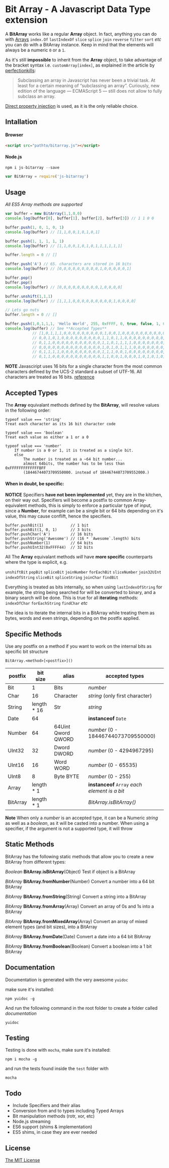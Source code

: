 # Bit Array - A Javascript Data Type extension

A **BitArray** works like a regular **Array** object. In fact, anything you can do with [Arrays](https://developer.mozilla.org/en-US/docs/Web/JavaScript/Reference/Global_Objects/Array)
`index.Of` `lastIndexOf` `slice` `splice` `join` `reverse` `filter` `sort` *etc*
you can do with a BitArray instance. Keep in mind that the elements will always be a numeric `0` or a `1`.

As it's still **impossible** to inherit from the **Array** object, to take advantage of the bracket syntax i.e. `customArray[index]`, as explained in the article by [perfectionkills](http://perfectionkills.com/how-ecmascript-5-still-does-not-allow-to-subclass-an-array):

	
> Subclassing an array in Javascript has never been a trivial task. 
> At least for a certain meaning of “subclassing an array”. Curiously, 
> new edition of the language — ECMAScript 5 — still does not allow 
> to fully subclass an array.
	

[Direct property injection](http://perfectionkills.com/how-ecmascript-5-still-does-not-allow-to-subclass-an-array/#wrappers_direct_property_injection) is used, as it is the only reliable choice.

## Intallation

#### Browser 

```html
<script src="pathto/bitarray.js"></script>
```

#### Node.js

```js
npm i js-bitarray --save

var BitArray = require('js-bitarray')
```

## Usage

*All ES5 Array methods are supported*

```js
var buffer = new BitArray(1,1,0,0)
console.log(buffer[0], buffer[1], buffer[2], buffer[3]) // 1 1 0 0

buffer.push(1, 0, 1, 0, 1)
console.log(buffer) // [1,1,0,0,1,0,1,0,1]

buffer.push(1, 1, 1, 1, 1)
console.log(buffer) // [1,1,0,0,1,0,1,0,1,1,1,1,1,1]

buffer.length = 0 // []

buffer.push('A') // 65. characters are stored in 16 bits
console.log(buffer) // [0,0,0,0,0,0,0,0,0,1,0,0,0,0,0,1]

buffer.pop()
buffer.pop()
console.log(buffer) // [0,0,0,0,0,0,0,0,0,1,0,0,0,0]

buffer.unshift(1,1,1)
console.log(buffer) // [1,1,1,0,0,0,0,0,0,0,0,0,1,0,0,0,0]

// Lets go nuts
buffer.length = 0 // []

buffer.push(1,0,1,1,1, 'Hello World', 255, 0xFFFF, 0, true, false, 1, 0, 1, 0)
console.log(buffer) // See **Accepted Types**
			// [1,0,1,1,1,0,0,0,0,0,0,0,0,0,1,0,0,1,0,0,0,0,0,0,0,0,0,0,0,0,1,1,
			// 0,0,1,0,1,0,0,0,0,0,0,0,0,0,1,1,0,1,1,0,0,0,0,0,0,0,0,0,0,0,1,1,
			// 0,1,1,0,0,0,0,0,0,0,0,0,0,0,1,1,0,1,1,1,1,0,0,0,0,0,0,0,0,0,0,1,
			// 0,0,0,0,0,0,0,0,0,0,0,0,0,0,1,0,1,0,1,1,1,0,0,0,0,0,0,0,0,0,1,1,
			// 0,1,1,1,1,0,0,0,0,0,0,0,0,0,1,1,1,0,0,1,0,0,0,0,0,0,0,0,0,0,1,1,
			// 0,1,1,0,0,0,0,0,0,0,0,0,0,0,1,1,0,0,1,0,0,0,1,0,1,0,1,0]

```

**NOTE**
Javasciript uses 16 bits for a single character from the most common characters defined by the UCS-2 standard a subset of UTF-16. All characters are treated as 16 bits. [reference](https://developer.mozilla.org/en-US/docs/Web/JavaScript/Reference/Global_Objects/String/fromCharCode#Getting_it_to_work_with_higher_values)

## Accepted Types

The **Array** equivalant methods defined by the **BitArray**, will resolve values in the following order:

	typeof value === 'string' 
	Treat each character as its 16 bit character code

	typeof value === 'boolean'
	Treat each value as either a 1 or a 0

	typeof value === 'number'
		If number is a 0 or 1, it is treated as a single bit.
		else
			The number is treated as a ~64 bit number...
			almost 64bits, the number has to be less than 0xFFFFFFFFFFFFFBFF
			(18446744073709550000. instead of 18446744073709552000.)

#### When in doubt, be specific:

**NOTICE** Specifiers **have not been implemented** yet, they are in the kitchen, on their way out. Specifiers will become a postfix to common Array-equivalent methods, this is simply to enforce a particular type of input, since a **Number**, for example can be a single bit or 64 bits depending on it's value, this may cause conflift, hence the specifiers.

```
buffer.pushBit(1)         	 // 1 bit
buffer.pushBit(1, 0, 1)      // 3 bits
buffer.pushChar('A')         // 16 bits
buffer.pushString('Awesome') // (16 * `Awesome`.length) bits
buffer.pushNumber(1)         // 64 bits
buffer.pushUInt32(0xFFFF44)  // 32 bits
```
All The **Array** equivalant methods *will* have **more specific** counterparts where the type is explicit, e.g.

`unshiftBit` `popBit` `spliceBit` `joinNumber` `forEachBit` `sliceNumber` `join32UInt`  `indexOfString` `sliceBit` `spliceString` `joinChar` `findBit`

Everything is treated as bits internally, so when using `lastIndexOfString` for example, the string being searched for will be converted to binary, and a binary search will be done. This is true for all **iterating** methods: `indexOfChar` `forEachString` `findChar` *etc*

The idea is to iterate the internal bits in a BitArray while treating them as bytes, words and even strings, depending on the postfix applied. 

## Specific Methods

Use any postfix on a method if you want to work on the internal bits as specific bit structure

	BitArray.<method>[<postfix>]()

| postfix  | bit size         |  alias                      | accepted types
|----------|------------------|-----------------------------|------------------------------------|
| Bit      | 1                | Bits                        | *number*
| Char     | 16               | Character                   | *string* (only first character)
| String   | length * 16      | Str                         | *string*
| Date     | 64               |                             | **instanceof** `Date`
| Number   | 64               | 64Uint Qword QWORD          | *number* (0 - 18446744073709550000) 
| UInt32   | 32               | Dword DWORD                 | *number* (0 - 4294967295)
| UInt16   | 16               | Word WORD                   | *number* (0 - 65535)
| UInt8    | 8                | Byte BYTE                   | *number* (0 - 255)
| Array    | length * 1       |                             | **instanceof** `Array` *each element is a bit*
| BitArray | length * 1       |                             | *BitArray.isBitArray()*


**Note** When only a *number* is an accepted type, it can be a Numeric *string* as well as a *boolean*, as it will be casted into a number.
When using a specifier, if the argument is not a supported type, it will throw

## Static Methods

BitArray has the following static methods that allow you to create a new BitArray from different  types:

*Boolean*   **BitArray.isBitArray**(Object)
Test if object is a BitArray

*BitArray*   **BitArray.fromNumber**(Number)
Convert a number into a 64 bit BitArray

*BitArray*   **BitArray.fromString**(String)
Convert a string into a BitArray

*BitArray*   **BitArray.fromArray**(Array)
Convert an array of 0s and 1s into a BitArray

*BitArray*   **BitArray.fromMixedArray**(Array)
Convert an array of mixed element types (and bit sizes), into a BitArray

*BitArray*   **BitArray.fromDate**(Date)
Convert a date into a 64 bit BitArray

*BitArray*   **BitArray.fromBoolean**(Boolean)
Convert a boolean into a 1 bit BitArray

## Documentation

Documentation is generated with the very awesome `yuidoc`

make sure it's installed:

	npm yuidoc -g

And run the following command in the root folder to create a folder called *documentation*

	yuidoc

## Testing

Testing is done with `mocha`, make sure it's installed:

	npm i mocha -g

and run the tests found inside the `test` folder with

	mocha

## Todo

- Include Specifiers and their alias
- Conversion from and to types including Typed Arrays
- Bit manipulation methods (rotr, xor, etc)
- Node.js streaming
- ES6 support (shims & implementation)
- ES5 shims, in case they are ever needed

## License

[The MIT License](http://opensource.org/licenses/MIT)
